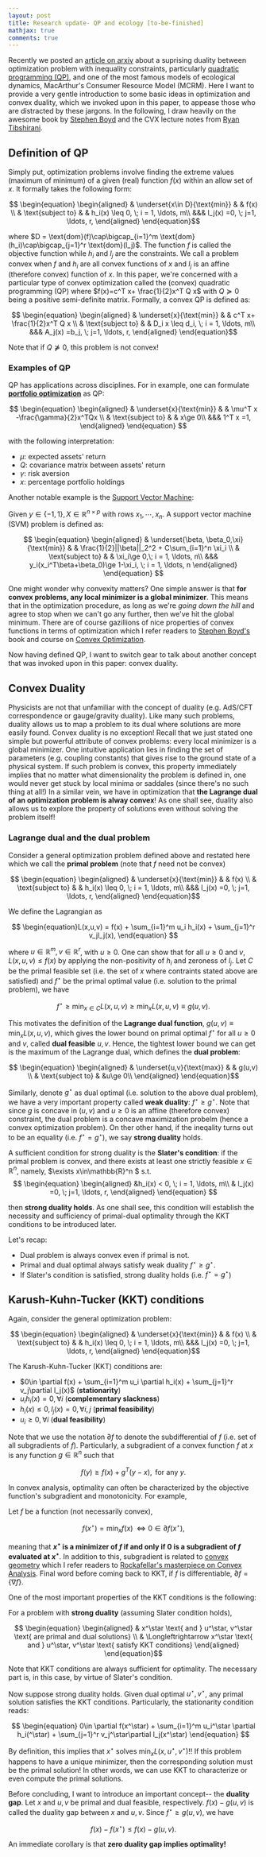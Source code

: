 ```yaml
---
layout: post
title: Research update- QP and ecology [to-be-finished]
mathjax: true
comments: true
---
```


Recently we posted an [article on arxiv](https://arxiv.org/abs/1809.04221) about a suprising duality between optimization problem with inequality constraints, particularly [quadratic programming (QP)](https://en.wikipedia.org/wiki/Quadratic_programming), and one of the most famous models of ecological dynamics, MacArthur's Consumer Resource Model (MCRM). Here I want to provide a very gentle introduction to some basic ideas in optimization and convex duality, which we invoked upon in this paper, to appease those who are distracted by these jargons.  In the following, I draw heavily on the awesome book by [Stephen Boyd](https://web.stanford.edu/~boyd/cvxbook/) and the CVX lecture notes from [Ryan Tibshirani](http://www.stat.cmu.edu/~ryantibs/index.html). 



## Definition of QP

Simply put, optimization problems involve finding the extreme values (maximum of minimum) of a given (real) function $f(x)$ within an allow set of $x$. It formally takes the following form:

$$ 
\begin{equation}
\begin{aligned}
& \underset{x\in D}{\text{min}}
& & f(x) \\
& \text{subject to}
& & h_i(x) \leq 0, \; i = 1, \ldots, m\\
&&& l_j(x) =0, \; j=1, \ldots, r,
\end{aligned}
\end{equation}$$

where $D = \text{dom}(f)\cap\bigcap_{i=1}^m \text{dom}(h_i)\cap\bigcap_{j=1}^r \text{dom}(l_j)$. The function $f$ is called the objective function while $h_i$ and $l_j$ are the constraints. We call a problem convex when $f$ and $h_i$ are all convex functions of $x$ and $l_j$ is an affine (therefore convex) function of $x$. In this paper, we're concerned with a particular type of convex optimization called the (convex) quadratic programming (QP) where $f(x)=c^T x+ \frac{1}{2}x^T Q x$ with $Q\succeq 0$ being a positive semi-definite matrix. Formally, a convex QP is defined as:

$$ 
\begin{equation}
\begin{aligned}
& \underset{x}{\text{min}}
& & c^T x+ \frac{1}{2}x^T Q x \\
& \text{subject to}
& & D_i x \leq d_i, \; i = 1, \ldots, m\\
&&& A_j(x) =b_j, \; j=1, \ldots, r,
\end{aligned}
\end{equation}$$


Note that if $Q\nsucceq 0$, this problem is not convex!

### Examples of QP

QP has applications across disciplines. For in example, one can formulate [**portfolio optimization**](https://en.wikipedia.org/wiki/Portfolio_optimization) as QP:


$$ 
\begin{equation}
\begin{aligned}
& \underset{x}{\text{min}}
& & \mu^T x -\frac{\gamma}{2}x^TQx \\
& \text{subject to}
& & x\ge 0\\
&&& 1^T x =1,
\end{aligned}
\end{equation}
$$

with the following interpretation:

  * $\mu$: expected assets' return
  * $Q$: covariance matrix between assets' return
  * $\gamma$: risk aversion
  * $x$: percentage portfolio holdings

Another notable example is the [Support Vector Machine](https://en.wikipedia.org/wiki/Support_vector_machine):

 Given $y\in\{-1,1\}, X \in \mathbb{R}^{n\times p}$ with rows $x_1,\cdots, x_n$. A support vector machine (SVM) problem is defined as:

 $$ 
\begin{equation}
\begin{aligned}
& \underset{\beta, \beta_0,\xi}{\text{min}}
& & \frac{1}{2}||\beta||_2^2 + C\sum_{i=1}^n \xi_i \\
& \text{subject to}
& & \xi_i\ge 0,\; i = 1, \ldots, n\\
&&& y_i(x_i^T\beta+\beta_0)\ge 1-\xi_i, \; i = 1, \ldots, n
\end{aligned}
\end{equation}
$$

One might wonder why convexity matters? One simple answer is that **for convex problems, any local minimizer is a global minimizer**. This means that in the optimization procedure, as long as we're *going down the hill* and agree to stop when we can't go any further, then we've hit the global minimum. There are of course gazillions of nice properties of convex functions in terms of optimization which I refer readers to [Stephen Boyd's](https://web.stanford.edu/~boyd) book and course on [Convex Optimization](https://web.stanford.edu/~boyd/cvxbook/). 

Now having defined QP, I want to switch gear to talk about another concept that was invoked upon in this paper: convex duality.

## Convex Duality

Physicists are not that unfamiliar with the concept of duality (e.g.  AdS/CFT correspondence or gauge/gravity duality). Like many such problems, duality allows us to map a problem to its dual where solutions are more easily found. Convex duality is no exception! Recall that we just stated one simple but powerful attribute of convex problems: every local minimizer is a global minimizer. One intuitive application lies in finding the set of parameters (e.g. coupling constants) that gives rise to the ground state of a physical system. If such problem is convex, this property immediately implies that no matter what dimensionality the problem is defined in, one would never get stuck by local minima or saddales (since there's no such thing at all!) In a similar vein, we have in optimization that **the Lagrange dual of an optimization problem is alway convex**! As one shall see, duality also allows us to explore the property of solutions even without solving the problem itself!

### Lagrange dual and the dual problem ###

Consider a general optimization problem defined above and restated here which we call the **primal problem** (note that $f$ need not be convex)


$$ 
\begin{equation}
\begin{aligned}
& \underset{x}{\text{min}}
& & f(x) \\
& \text{subject to}
& & h_i(x) \leq 0, \; i = 1, \ldots, m\\
&&& l_j(x) =0, \; j=1, \ldots, r,
\end{aligned}
\end{equation}$$


We define the Lagrangian as 

$$
\begin{equation}L(x,u,v) =  f(x) + \sum_{i=1}^m u_i h_i(x) + \sum_{j=1}^r v_jl_j(x),
\end{equation}
$$

where $u\in\mathbb{R}^m, v\in\mathbb{R}^r$, with $u\ge 0$. One can show that for all $u\ge 0$ and $v$, $L(x,u,v)\le f(x)$ by applying the non-positivity of $h_i$ and zeroness of $l_j$. Let $C$ be the primal feasible set (i.e. the set of $x$ where contraints stated above are satisfied) and $f^{\star}$ be the primal optimal value (i.e. solution to the primal problem), we have

$$
\begin{equation}
f^{\star}  \ge \min_{x\in C} L(x,u,v)\ge \min_x L(x,u,v)\equiv g(u,v).
\end{equation}
$$

This motivates the definition of the **Lagrange dual function**, $g(u,v)\equiv \min_{x} L(x,u,v)$, which gives the lower bound on primal optimal $f^{\star}$ for all $u\ge 0$ and $v$, called **dual feasible** $u, v$. Hence, the tightest lower bound we can get is the maximum of the Lagrange dual, which defines the **dual problem**:

$$ 
\begin{equation}
\begin{aligned}
& \underset{u,v}{\text{max}}
& & g(u,v) \\
& \text{subject to}
& &u\ge 0\\
\end{aligned}
\end{equation}$$


Similarly, denote $g^\star$ as dual optimal (i.e. solution to the above dual problem), we have a very important property called **weak duality**: $f^\star \ge g^\star$. Note that since $g$ is concave in $(u,v)$ and $u\ge 0$ is an affine (therefore convex) constraint, the dual problem is a concave maximization probelm (hence a convex optimization problem). On ther other hand, if the ineqality turns out to be an equality (i.e. $f^\star = g^\star$), we say **strong duality** holds. 

A sufficient condition for strong duality is the **Slater's condition**: if the primal problem is convex, and there exists at least one strictly feasible $x\in\mathbb{R}^n$, namely, $\exists x\in\mathbb{R}^n $  s.t.
$$
\begin{equation}
\begin{aligned}
&h_i(x) < 0, \; i = 1, \ldots, m\\
& l_j(x) =0, \; j=1, \ldots, r,
\end{aligned}
\end{equation}
$$

then **strong duality holds**. As one shall see, this condition will establish the necessity and sufficiency of primal-dual optimality through the KKT conditions to be introduced later.

Let's recap:
  * Dual problem is always convex even if primal is not.
  * Primal and dual optimal always satisfy weak duality $f^\star \ge g^\star$.
  * If Slater's condition is satisfied, strong duality holds (i.e. $f^\star = g^\star$)


## Karush-Kuhn-Tucker (KKT) conditions ##

Again, consider the general optimization problem: 


$$ 
\begin{equation}
\begin{aligned}
& \underset{x}{\text{min}}
& & f(x) \\
& \text{subject to}
& & h_i(x) \leq 0, \; i = 1, \ldots, m\\
&&& l_j(x) =0, \; j=1, \ldots, r,
\end{aligned}
\end{equation}$$

The Karush-Kuhn-Tucker (KKT) conditions are:

  * $0\in \partial f(x) + \sum_{i=1}^m u_i \partial h_i(x) + \sum_{j=1}^r v_j\partial l_j(x)$ (**stationarity**)
  * $u_i h_i(x) = 0,\, \forall i$ (**complementary slackness**)
  * $h_i(x)\le 0, l_j(x)=0,\,\forall i,j$ (**primal feasibility**)
  * $u_i\ge 0,\forall i$ (**dual feasibility**)

  Note that we use the notation $\partial f$ to denote the subdifferential of $f$ (i.e. set of all subgradients of $f$). Particularly, a subgradient of a convex function $f$ at $x$ is any function $g\in\mathbb{R}^n$ such that

$$
\begin{equation} 
f(y)\ge f(x) + g^T (y-x),\text{  for any } y.
\end{equation}
$$

In convex analysis, optimality can often be characterized by the objective function's subgradient and monotonicity. For example, 

Let $f$ be a function (not necessarily convex), 

$$
\begin{equation} f(x^\star)=\min_x f(x)\, \Longleftrightarrow 0\in\partial f(x^\star),
\end{equation}
$$

meaning that **$x^\star$ is a minimizer of $f$ if and only if 0 is a subgradient of $f$ evaluated at $x^\star$**. In addition to this, subgradient is related to [convex geometry](https://en.wikipedia.org/wiki/Convex_geometry) which I refer readers to [Rockafellar's masterpiece on Convex Analysis](https://press.princeton.edu/titles/1815.html). Final word before coming back to KKT, if $f$ is differentiable, $\partial f = \{\nabla f\}$. 

One of the most important properties of the KKT conditions is the following:


  For a problem with **strong duality** (assuming Slater condition holds), 

$$ 
\begin{equation}
\begin{aligned}
& x^\star \text{ and } u^\star, v^\star \text{ are primal and dual solutions} \\
& \Longleftrightarrow  x^\star \text{ and } u^\star, v^\star \text{ satisfy KKT conditions}
\end{aligned}
\end{equation}$$

Note that KKT conditions are always sufficient for optimality. The necessary part is, in this case, by virtue of Slater's condition. 

Now suppose strong duality holds. Given dual optimal $u^\star, v^\star$, any primal solution satisfies the KKT conditions. Particularly, the stationarity condition reads:

$$
\begin{equation} 
0\in \partial f(x^\star) + \sum_{i=1}^m u_i^\star \partial h_i(^\star) + \sum_{j=1}^r v_j^\star\partial l_j(x^\star)
\end{equation}
$$

By definition, this implies that $x^\star$ solves $\min_x L(x, u^\star, v^\star)$!! If this problem happens to have a unique minimizer, then the corresponding solution must be the primal solution! In other words, we can use KKT to characterize or even compute the primal solutions. 

Before concluding, I want to introduce an important concept-- the **duality gap**.  Let $x$ and $u, v$ be primal and dual feasible, respectively. $f(x) -g(u,v)$ is called the duality gap between $x$ and $u,v$. Since $f^\star \ge g(u,v)$, we have 

$$
\begin{equation}f(x) - f(x^\star) \le f(x) - g(u,v).
\end{equation}
$$

An immediate corollary is that **zero duality gap implies optimality!**
